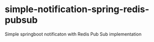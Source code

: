 # simple-notification-spring-redis-pubsub
Simple springboot notificaton with Redis Pub Sub implementation

